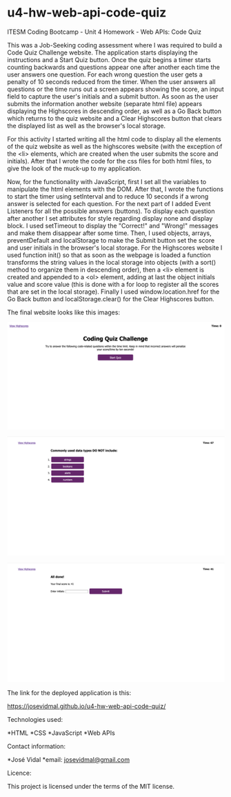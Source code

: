 # u4-hw-web-api-code-quiz
ITESM Coding Bootcamp - Unit 4 Homework - Web APIs: Code Quiz

This was a Job-Seeking coding assessment where I was required to build a Code Quiz Challenge website. The application starts displaying the instructions and a Start Quiz button. Once the quiz begins a timer starts counting backwards and questions appear one after another each time the user answers one question. For each wrong question the user gets a penalty of 10 seconds reduced from the timer. When the user answers all questions or the time runs out a screen appears showing the score, an input field to capture the user's initials and a submit button. As soon as the user submits the information another website (separate html file) appears displaying the Highscores in descending order, as well as a Go Back button which returns to the quiz website and a Clear Highscores button that clears the displayed list as well as the browser's local storage. 

For this activity I started writing all the html code to display all the elements of the quiz website as well as the highscores website (with the exception of the &lt;li&gt; elements, which are created when the user submits the score and initials). After that I wrote the code for the css files for both html files, to give the look of the muck-up to my application. 

Now, for the functionality with JavaScript, first I set all the variables to manipulate the html elements with the DOM. After that, I wrote the functions to start the timer using setInterval and to reduce 10 seconds if a wrong answer is selected for each question. For the next part of I added Event Listeners for all the possible answers (buttons). To display each question after another I set attributes for style regarding display none and display block. I used setTimeout to display the "Correct!" and "Wrong!" messages and make them disappear after some time. Then, I used objects, arrays, preventDefault and localStorage to make the Submit button set the score and user initials in the browser's local storage. For the Highscores website I used function init() so that as soon as the webpage is loaded a function transforms the string values in the local storage into objects (with a sort() method to organize them in descending order), then a &lt;li&gt; element is created and appended to a &lt;ol&gt; element, adding at last the object initials value and score value (this is done with a for loop to register all the scores that are set in the local storage). Finally I used window.location.href for the Go Back button and localStorage.clear() for the Clear Highscores button.

The final website looks like this images:

![JS Code Quiz](./assets/coding-quiz-challenge.png)

![JS Code Quiz](./assets/coding-quiz-challenge-questions.png)

![JS Code Quiz](./assets/coding-quiz-challenge-score.png)

The link for the deployed application is this:

https://josevidmal.github.io/u4-hw-web-api-code-quiz/

Technologies used: 

*HTML
*CSS
*JavaScript
*Web APIs

Contact information: 

*José Vidal
*email: josevidmal@gmail.com

Licence:

This project is licensed under the terms of the MIT license.
